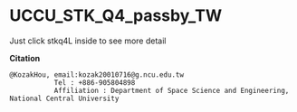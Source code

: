 # UCCU_STK_Q4_passby_TW

Just click stkq4L inside to see more detail

**Citation**
```
@KozakHou, email:kozak20010716@g.ncu.edu.tw
           Tel : +886-905804898
           Affiliation : Department of Space Science and Engineering, National Central University 
```
